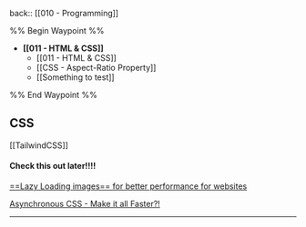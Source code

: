 
back:: [[010 - Programming]]



%% Begin Waypoint %%
- **[[011 - HTML & CSS]]**
	- [[011 - HTML & CSS]]
	- [[CSS - Aspect-Ratio Property]]
	- [[Something to test]]

%% End Waypoint %%


## CSS

[[TailwindCSS]]


#### Check this out later!!!!  
[==Lazy Loading images== for better performance for websites](https://pagespeedchecklist.com/lazy-load-images)

[Asynchronous CSS - Make it all Faster?!](https://pagespeedchecklist.com/asynchronous-css)


___
